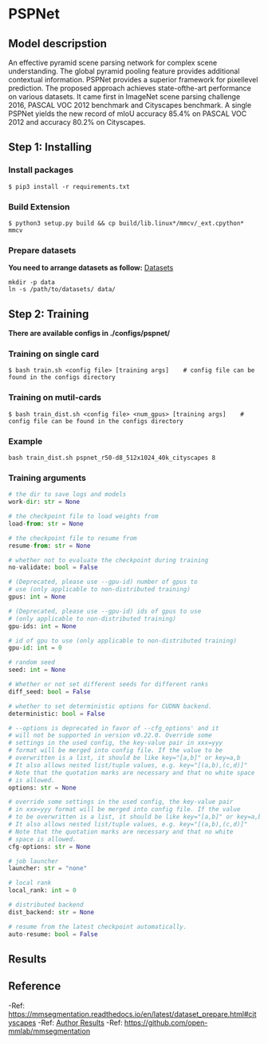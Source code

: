 # PSPNet

## Model descripstion

An effective pyramid scene parsing network for complex scene understanding. The global pyramid pooling feature provides additional contextual information.
PSPNet provides a superior framework for pixellevel prediction. The proposed approach achieves state-ofthe-art performance on various datasets. It came first in ImageNet scene parsing challenge 2016, PASCAL VOC 2012 benchmark and Cityscapes benchmark. A single PSPNet yields the new record of mIoU accuracy 85.4% on PASCAL VOC 2012 and accuracy 80.2% on Cityscapes.

## Step 1: Installing

### Install packages

```shell
$ pip3 install -r requirements.txt
```

### Build Extension

```shell
$ python3 setup.py build && cp build/lib.linux*/mmcv/_ext.cpython* mmcv
```

### Prepare datasets
**You need to arrange datasets as follow:**
[Datasets](configs/_base_/datasets/datasets.md)

```shell
mkdir -p data
ln -s /path/to/datasets/ data/
```


## Step 2: Training

**There are available configs in ./configs/pspnet/**

### Training on single card
```shell
$ bash train.sh <config file> [training args]    # config file can be found in the configs directory 
```

### Training on mutil-cards
```shell
$ bash train_dist.sh <config file> <num_gpus> [training args]    # config file can be found in the configs directory 
```

### Example

```shell
bash train_dist.sh pspnet_r50-d8_512x1024_40k_cityscapes 8
```

### Training arguments

```python
# the dir to save logs and models
work-dir: str = None

# the checkpoint file to load weights from
load-from: str = None

# the checkpoint file to resume from
resume-from: str = None

# whether not to evaluate the checkpoint during training
no-validate: bool = False

# (Deprecated, please use --gpu-id) number of gpus to 
# use (only applicable to non-distributed training)
gpus: int = None

# (Deprecated, please use --gpu-id) ids of gpus to use 
# (only applicable to non-distributed training)
gpu-ids: int = None

# id of gpu to use (only applicable to non-distributed training)
gpu-id: int = 0

# random seed
seed: int = None

# Whether or not set different seeds for different ranks
diff_seed: bool = False

# whether to set deterministic options for CUDNN backend.
deterministic: bool = False

# --options is deprecated in favor of --cfg_options' and it 
# will not be supported in version v0.22.0. Override some 
# settings in the used config, the key-value pair in xxx=yyy 
# format will be merged into config file. If the value to be 
# overwritten is a list, it should be like key="[a,b]" or key=a,b 
# It also allows nested list/tuple values, e.g. key="[(a,b),(c,d)]" 
# Note that the quotation marks are necessary and that no white space 
# is allowed.
options: str = None

# override some settings in the used config, the key-value pair 
# in xxx=yyy format will be merged into config file. If the value 
# to be overwritten is a list, it should be like key="[a,b]" or key=a,b 
# It also allows nested list/tuple values, e.g. key="[(a,b),(c,d)]" 
# Note that the quotation marks are necessary and that no white 
# space is allowed.
cfg-options: str = None

# job launcher
launcher: str = "none"

# local rank
local_rank: int = 0

# distributed backend
dist_backend: str = None

# resume from the latest checkpoint automatically.
auto-resume: bool = False
```

## Results


## Reference
-Ref: https://mmsegmentation.readthedocs.io/en/latest/dataset_prepare.html#cityscapes
-Ref: [Author Results](configs/pspnet/README.md)
-Ref: https://github.com/open-mmlab/mmsegmentation
